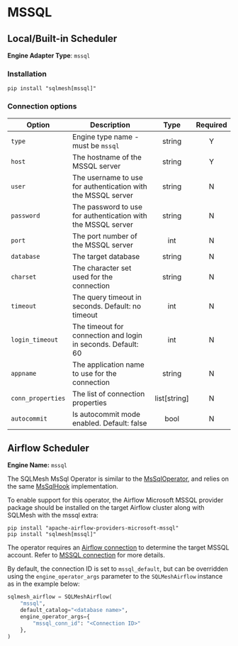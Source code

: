 # MSSQL

## Local/Built-in Scheduler
**Engine Adapter Type**: `mssql`

### Installation
```
pip install "sqlmesh[mssql]"
```

### Connection options

| Option            | Description                                                  |     Type     | Required |
| ----------------- | ------------------------------------------------------------ | :----------: | :------: |
| `type`            | Engine type name - must be `mssql`                           |    string    |    Y     |
| `host`            | The hostname of the MSSQL server                             |    string    |    Y     |
| `user`            | The username to use for authentication with the MSSQL server |    string    |    N     |
| `password`        | The password to use for authentication with the MSSQL server |    string    |    N     |
| `port`            | The port number of the MSSQL server                          |     int      |    N     |
| `database`        | The target database                                          |    string    |    N     |
| `charset`         | The character set used for the connection                    |    string    |    N     |
| `timeout`         | The query timeout in seconds. Default: no timeout            |     int      |    N     |
| `login_timeout`   | The timeout for connection and login in seconds. Default: 60 |     int      |    N     |
| `appname`         | The application name to use for the connection               |    string    |    N     |
| `conn_properties` | The list of connection properties                            | list[string] |    N     |
| `autocommit`      | Is autocommit mode enabled. Default: false                   |     bool     |    N     |

## Airflow Scheduler
**Engine Name:** `mssql`

The SQLMesh MsSql Operator is similar to the [MsSqlOperator](https://airflow.apache.org/docs/apache-airflow-providers-microsoft-mssql/stable/_api/airflow/providers/microsoft/mssql/operators/mssql/index.html), and relies on the same [MsSqlHook](https://airflow.apache.org/docs/apache-airflow-providers-microsoft-mssql/stable/_api/airflow/providers/microsoft/mssql/hooks/mssql/index.html) implementation.

To enable support for this operator, the Airflow Microsoft MSSQL provider package should be installed on the target Airflow cluster along with SQLMesh with the mssql extra:
```
pip install "apache-airflow-providers-microsoft-mssql"
pip install "sqlmesh[mssql]"
```

The operator requires an [Airflow connection](https://airflow.apache.org/docs/apache-airflow/stable/howto/connection.html) to determine the target MSSQL account. Refer to [MSSQL connection](https://airflow.apache.org/docs/apache-airflow-providers-microsoft-mssql/stable/connections/mssql.html) for more details.

By default, the connection ID is set to `mssql_default`, but can be overridden using the `engine_operator_args` parameter to the `SQLMeshAirflow` instance as in the example below:
```python linenums="1"
sqlmesh_airflow = SQLMeshAirflow(
    "mssql",
    default_catalog="<database name>",
    engine_operator_args={
        "mssql_conn_id": "<Connection ID>"
    },
)
```